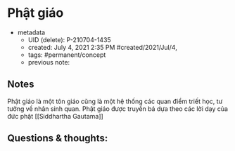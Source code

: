 # Phật giáo

- metadata
	- UID (delete): P-210704-1435
	- created: July 4, 2021 2:35 PM #created/2021/Jul/4,
	- tags: #permanent/concept 
	- previous note:

## Notes
Phật giáo là một tôn giáo cũng là một hệ thống các quan điểm triết học, tư tưởng về nhân sinh quan. Phật giáo được truyền bá dựa theo các lời dạy của đức phật [[Siddhartha Gautama]]
## Questions & thoughts:

